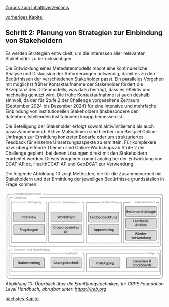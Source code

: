 [Zurück zum Inhaltsverzeichnis](https://healthdcat-ap-de.github.io/healthdcat-ap.de/report_stage_1.html)

[vorheriges Kapitel](https://healthdcat-ap-de.github.io/healthdcat-ap.de/report_stage_1/4_Beteiligungskonzept/4.1_Schritt1_Identifikation_von_Stakeholdern_und_Erstellung_des_Stakeholder-Registers.html)
## Schritt 2: Planung von Strategien zur Einbindung von Stakeholdern
Es werden Strategien entwickelt, um die Interessen aller relevanten Stakeholder zu berücksichtigen.

Die Entwicklung eines Metadatenmodells macht eine kontinuierliche Analyse und Diskussion der Anforderungen notwendig, damit es zu den Bedürfnissen der verschiedenen Stakeholder passt. Ein paralleles Vorgehen mit möglichst früher Kontaktaufnahme der Stakeholder fördert die Akzeptanz des Datenmodells, was dazu beiträgt, dass es effektiv und nachhaltig genutzt wird. Die frühe Kontaktaufnahme ist auch deshalb sinnvoll, da der für Stufe 2 der Challenge vorgesehene Zeitraum (September 2024 bis Dezember 2024) für eine intensive und mehrfache Einbindung von institutionellen Stakeholdern (insbesondere den datenbereitstellenden Institutionen) knapp bemessen ist.

Die Beteiligung der Stakeholder erfolgt sowohl aktiv/initiierend als auch passiv/annehmend. Aktive Maßnahmen sind hierbei zum Beispiel Online-Umfragen zur Ermittlung konkreter Bedarfe oder um strukturiertes Feedback für einzelne Umsetzungsaspekte zu ermitteln. Für komplexere bzw. übergreifende Themen sind Online-Workshops ab Stufe 2 der Challenge geplant, bei denen Lösungen direkt mit den Stakeholdern erarbeitet werden. Dieses Vorgehen kommt analog bei der Entwicklung von DCAT-AP.de, HealthDCAT-AP und GeoDCAT zur Verwendung.

Die folgende Abbildung 10 zeigt Methoden, die für die Zusammenarbeit mit Stakeholdern und der Ermittlung der jeweiligen Bedürfnisse grundsätzlich in Frage kommen:

![Stakeholder Ermittlungstechniken](https://github.com/HealthDCAT-AP-de/healthdcat-ap.de/blob/main/images/10_Stakeholder_Ermittlungstechniken.png?raw=true)
*Abbildung 10: Überblick über die Ermittlungstechniken, In: CRPE Foundation Level Handbuch, abrufbar unter: https://ireb.org*

[nächstes Kapitel](https://healthdcat-ap-de.github.io/healthdcat-ap.de/report_stage_1/4_Beteiligungskonzept/4.3_Schritt3_Erprobung_einzelner_Strategien_zur_Einbindung_von_Stakeholdern.html)